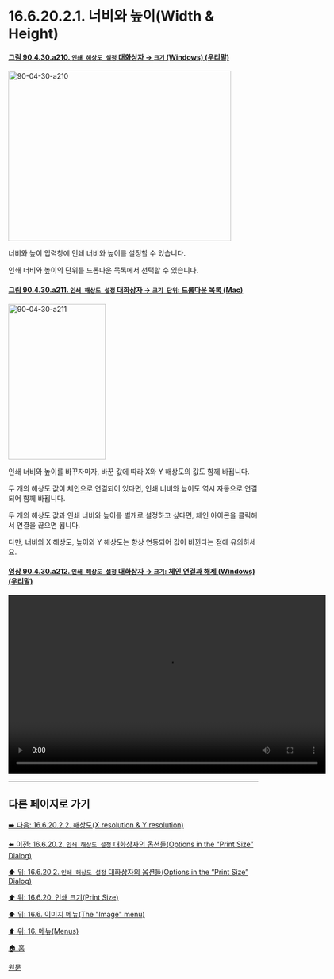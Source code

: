 # 16.6.20.2.1. 너비와 높이(Width & Height)

<a id="90-04-30-a210"></a>

#### [그림 90.4.30.a210. `인쇄 해상도 설정` 대화상자 → `크기` (Windows) (우리말)](./90-04-0030-set_image_print_resolution.md#90-04-30-a210)
<img width="449" height="343" alt="90-04-30-a210" src="https://github.com/user-attachments/assets/09f270a2-fe8d-465b-9ceb-f025166ec131" />

너비와 높이 입력창에 인쇄 너비와 높이를 설정할 수 있습니다.

인쇄 너비와 높이의 단위를 드롭다운 목록에서 선택할 수 있습니다.

<a id="90-04-30-a211"></a>

#### [그림 90.4.30.a211. `인쇄 해상도 설정` 대화상자 → `크기 단위`: 드롭다운 목록 (Mac)](./90-04-0030-set_image_print_resolution.md#90-04-30-a211)
<img width="196" height="313" alt="90-04-30-a211" src="https://github.com/user-attachments/assets/c5eac1f9-fd8f-48fb-b07b-9b3b42a6ed1a" />

인쇄 너비와 높이를 바꾸자마자, 바꾼 값에 따라 X와 Y 해상도의 값도 함께 바뀝니다.

두 개의 해상도 값이 체인으로 연결되어 있다면, 인쇄 너비와 높이도 역시 자동으로 연결되어 함께 바뀝니다.

두 개의 해상도 값과 인쇄 너비와 높이를 별개로 설정하고 싶다면, 체인 아이콘을 클릭해서 연결을 끊으면 됩니다.

다만, 너비와 X 해상도, 높이와 Y 해상도는 항상 연동되어 값이 바뀐다는 점에 유의하세요.

<a id="90-04-30-a212"></a>

#### [영상 90.4.30.a212. `인쇄 해상도 설정` 대화상자 → `크기`: 체인 연결과 해제 (Windows) (우리말)](./90-04-0030-set_image_print_resolution.md#90-04-30-a212)
<video controls="controls" width="640" height="360" src="https://github.com/user-attachments/assets/e2c6f830-2133-4389-b21d-61c53f571142"></video>

***

## 다른 페이지로 가기

[➡️ 다음: 16.6.20.2.2. 해상도(X resolution & Y resolution)](./16-06-20-02-02-x_n_y_resolution.md)

[⬅️ 이전: 16.6.20.2. `인쇄 해상도 설정` 대화상자의 옵션들(Options in the “Print Size” Dialog)](./16-06-20-02-00-options_in_the_print_size_dialog.md)

[⬆️ 위: 16.6.20.2. `인쇄 해상도 설정` 대화상자의 옵션들(Options in the “Print Size” Dialog)](./16-06-20-02-00-options_in_the_print_size_dialog.md)

[⬆️ 위: 16.6.20. 인쇄 크기(Print Size)](./16-06-20-00-print-size.md)

[⬆️ 위: 16.6. 이미지 메뉴(The "Image" menu)](./16-06-00-the-image-menu.md)

[⬆️ 위: 16. 메뉴(Menus)](./16-00-menus.md)

[🏠 홈](./00-home.md)

[원문](https://docs.gimp.org/2.10/ko/gimp-image-print-size.html#idm27522)